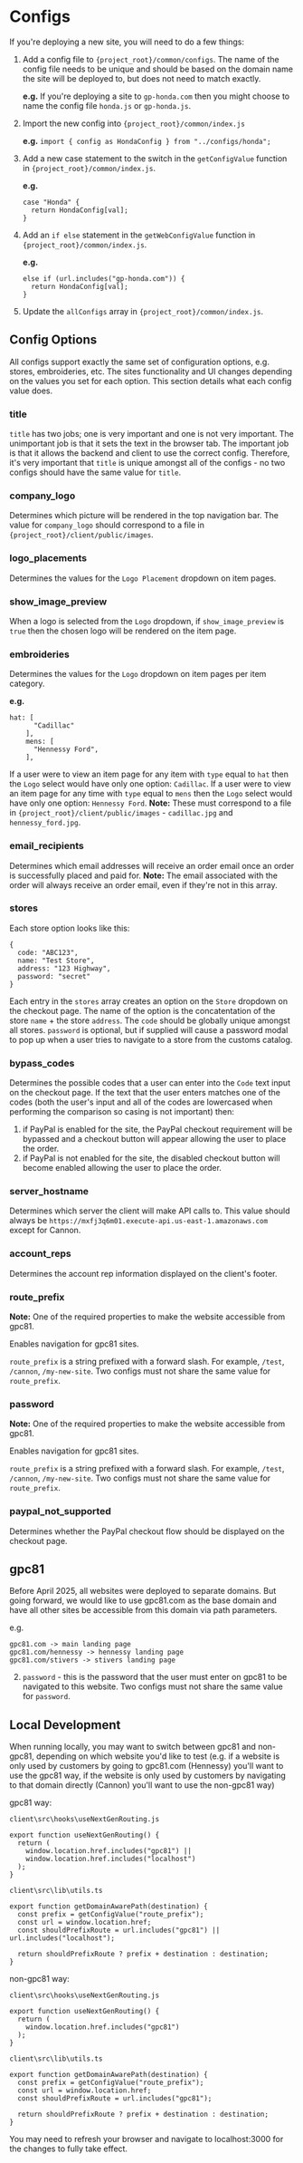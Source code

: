 # Configs

If you're deploying a new site, you will need to do a few things:

1. Add a config file to `{project_root}/common/configs`. The name of the config file needs to be unique and should be based on the domain name the site will be deployed to, but does not need to match exactly.

   **e.g.** If you're deploying a site to `gp-honda.com` then you might choose to name the config file `honda.js` or `gp-honda.js`.

2. Import the new config into `{project_root}/common/index.js`

   **e.g.** `import { config as HondaConfig } from "../configs/honda";`

3. Add a new case statement to the switch in the `getConfigValue` function in `{project_root}/common/index.js`.

   **e.g.**

   ```
   case "Honda" {
     return HondaConfig[val];
   }
   ```

4. Add an `if else` statement in the `getWebConfigValue` function in `{project_root}/common/index.js`.

   **e.g.**

   ```
   else if (url.includes("gp-honda.com")) {
     return HondaConfig[val];
   }
   ```

5. Update the `allConfigs` array in `{project_root}/common/index.js`.

## Config Options

All configs support exactly the same set of configuration options, e.g. stores, embroideries, etc. The sites functionality and UI changes depending on the values you set for each option. This section details what each config value does.

### title

`title` has two jobs; one is very important and one is not very important. The unimportant job is that it sets the text in the browser tab. The important job is that it allows the backend and client to use the correct config. Therefore, it's very important that `title` is unique amongst all of the configs - no two configs should have the same value for `title`.

### company_logo

Determines which picture will be rendered in the top navigation bar. The value for `company_logo` should correspond to a file in `{project_root}/client/public/images`.

### logo_placements

Determines the values for the `Logo Placement` dropdown on item pages.

### show_image_preview

When a logo is selected from the `Logo` dropdown, if `show_image_preview` is `true` then the chosen logo will be rendered on the item page.

### embroideries

Determines the values for the `Logo` dropdown on item pages per item category.

**e.g.**

```
hat: [
      "Cadillac"
    ],
    mens: [
      "Hennessy Ford",
    ],
```

If a user were to view an item page for any item with `type` equal to `hat` then the `Logo` select would have only one option: `Cadillac`. If a user were to view an item page for any time with `type` equal to `mens` then the `Logo` select would have only one option: `Hennessy Ford`. **Note:** These must correspond to a file in `{project_root}/client/public/images` - `cadillac.jpg` and `hennessy_ford.jpg`.

### email_recipients

Determines which email addresses will receive an order email once an order is successfully placed and paid for. **Note:** The email associated with the order will always receive an order email, even if they're not in this array.

### stores

Each store option looks like this:

```
{
  code: "ABC123",
  name: "Test Store",
  address: "123 Highway",
  password: "secret"
}
```

Each entry in the `stores` array creates an option on the `Store` dropdown on the checkout page. The name of the option is the concatentation of the store `name` + the store `address`. The `code` should be globally unique amongst all stores. `password` is optional, but if supplied will cause a password modal to pop up when a user tries to navigate to a store from the customs catalog.


### bypass_codes

Determines the possible codes that a user can enter into the `Code` text input on the checkout page. If the text that the user enters matches one of the codes (both the user's input and all of the codes are lowercased when performing the comparison so casing is not important) then:

1) if PayPal is enabled for the site, the PayPal checkout requirement will be bypassed and a checkout button will appear allowing the user to place the order.
2) if PayPal is not enabled for the site, the disabled checkout button will become enabled allowing the user to place the order.

### server_hostname

Determines which server the client will make API calls to. This value should always be `https://mxfj3q6m01.execute-api.us-east-1.amazonaws.com` except for Cannon.

### account_reps

Determines the account rep information displayed on the client's footer.

### route_prefix

**Note:** One of the required properties to make the website accessible from gpc81.

Enables navigation for gpc81 sites.

`route_prefix` is a string prefixed with a forward slash. For example, `/test`, `/cannon`, `/my-new-site`. Two configs must not share the same value for `route_prefix`.

### password

**Note:** One of the required properties to make the website accessible from gpc81.

Enables navigation for gpc81 sites.

`route_prefix` is a string prefixed with a forward slash. For example, `/test`, `/cannon`, `/my-new-site`. Two configs must not share the same value for `route_prefix`.

### paypal_not_supported

Determines whether the PayPal checkout flow should be displayed on the checkout page.

## gpc81

Before April 2025, all websites were deployed to separate domains. But going forward, we would like to use gpc81.com as the base domain and have all other sites be accessible from this domain via path parameters.

e.g.

```
gpc81.com -> main landing page
gpc81.com/hennessy -> hennessy landing page
gpc81.com/stivers -> stivers landing page
```

2. `password` - this is the password that the user must enter on gpc81 to be navigated to this website. Two configs must not share the same value for `password`.

## Local Development

When running locally, you may want to switch between gpc81 and non-gpc81, depending on which website you'd like to test (e.g. if a website is only used by customers by going to gpc81.com (Hennessy) you'll want to use the gpc81 way, if the website is only used by customers by navigating to that domain directly (Cannon) you'll want to use the non-gpc81 way)

gpc81 way:

`client\src\hooks\useNextGenRouting.js`

```
export function useNextGenRouting() {
  return (
    window.location.href.includes("gpc81") ||
    window.location.href.includes("localhost")
  );
}
```

`client\src\lib\utils.ts`

```
export function getDomainAwarePath(destination) {
  const prefix = getConfigValue("route_prefix");
  const url = window.location.href;
  const shouldPrefixRoute = url.includes("gpc81") || url.includes("localhost");

  return shouldPrefixRoute ? prefix + destination : destination;
}
```

non-gpc81 way:

`client\src\hooks\useNextGenRouting.js`

```
export function useNextGenRouting() {
  return (
    window.location.href.includes("gpc81")
  );
}
```

`client\src\lib\utils.ts`

```
export function getDomainAwarePath(destination) {
  const prefix = getConfigValue("route_prefix");
  const url = window.location.href;
  const shouldPrefixRoute = url.includes("gpc81");

  return shouldPrefixRoute ? prefix + destination : destination;
}
```

You may need to refresh your browser and navigate to localhost:3000 for the changes to fully take effect.
